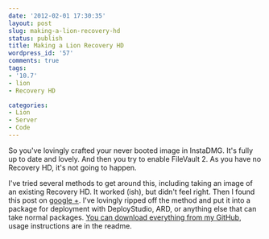 ```yaml
---
date: '2012-02-01 17:30:35'
layout: post
slug: making-a-lion-recovery-hd
status: publish
title: Making a Lion Recovery HD
wordpress_id: '57'
comments: true
tags:
- '10.7'
- lion
- Recovery HD

categories:
- Lion
- Server
- Code
---
```


So you've lovingly crafted your never booted image in InstaDMG. It's fully up to date and lovely. And then you try to enable FileVault 2. As you have no Recovery HD, it's not going to happen.

I've tried several methods to get around this, including taking an image of an existing Recovery HD. It worked (ish), but didn't feel right. Then I found this post on [google +](https://plus.google.com/113021614344742332063/posts/8D8FJjps5C6). I've lovingly ripped off the method and put it into a package for deployment with DeployStudio, ARD, or anything else that can take normal packages. [You can download everything from my GitHub](https://github.com/grahamgilbert/Make-Recovery-HD), usage instructions are in the readme.

